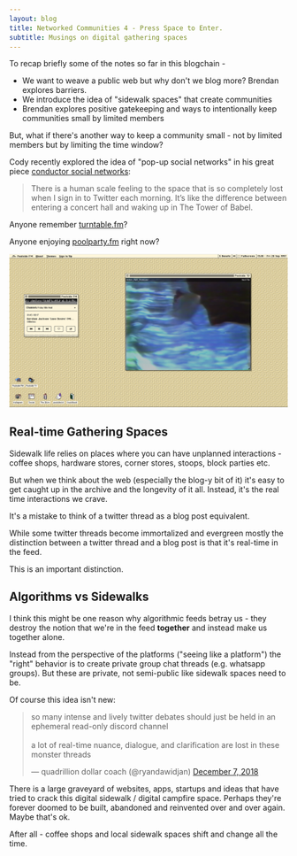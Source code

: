```yaml
---
layout: blog
title: Networked Communities 4 - Press Space to Enter.
subtitle: Musings on digital gathering spaces
---
```


To recap briefly some of the notes so far in this blogchain -

- We want to weave a public web but why don't we blog more? Brendan explores barriers.
- We introduce the idea of "sidewalk spaces" that create communities
- Brendan explores positive gatekeeping and ways to intentionally keep communities small by limited members

But, what if there's another way to keep a community small - not by limited members but by limiting the time window?

Cody recently explored the idea of "pop-up social networks" in his great piece [conductor social networks](https://medium.com/@CodyBrown/conductor-social-networks-8ede9f13f24d):

> There is a human scale feeling to the space that is so completely lost when I sign in to Twitter each morning. It’s like the difference between entering a concert hall and waking up in The Tower of Babel.

Anyone remember [turntable.fm](https://www.theverge.com/2011/06/28/night-diplo-destroyed-turntable-fm)?

Anyone enjoying [poolparty.fm](https://poolside.fm/) right now?

![](/images/poolparty.png)

## Real-time Gathering Spaces

Sidewalk life relies on places where you can have unplanned interactions - coffee shops, hardware stores, corner stores, stoops, block parties etc.

But when we think about the web (especially the blog-y bit of it) it's easy to get caught up in the archive and the longevity of it all. Instead, it's the real time interactions we crave.

It's a mistake to think of a twitter thread as a blog post equivalent.

While some twitter threads become immortalized and evergreen mostly the distinction between a twitter thread and a blog post is that it's real-time in the feed.

This is an important distinction.

## Algorithms vs Sidewalks

I think this might be one reason why algorithmic feeds betray us - they destroy the notion that we're in the feed **together** and instead make us together alone.

Instead from the perspective of the platforms ("seeing like a platform") the "right" behavior is to create private group chat threads (e.g. whatsapp groups). But these are private, not semi-public like sidewalk spaces need to be.

Of course this idea isn't new:

<blockquote class="twitter-tweet"><p lang="en" dir="ltr">so many intense and lively twitter debates should just be held in an ephemeral read-only discord channel<br><br>a lot of real-time nuance, dialogue, and clarification are lost in these monster threads</p>&mdash; quadrillion dollar coach (@ryandawidjan) <a href="https://twitter.com/ryandawidjan/status/1071177930175406080?ref_src=twsrc%5Etfw">December 7, 2018</a></blockquote> <script async src="https://platform.twitter.com/widgets.js" charset="utf-8"></script>

There is a large graveyard of websites, apps, startups and ideas that have tried to crack this digital sidewalk / digital campfire space. Perhaps they're forever doomed to be built, abandoned and reinvented over and over again. Maybe that's ok.

After all - coffee shops and local sidewalk spaces shift and change all the time.